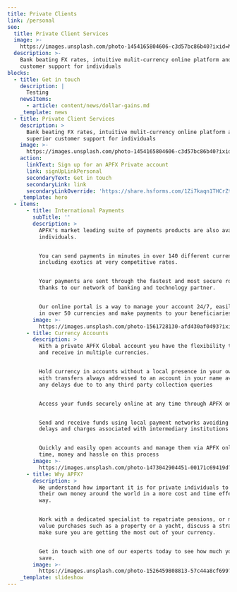 ```yaml
---
title: Private Clients
link: /personal
seo:
  title: Private Client Services
  image: >-
    https://images.unsplash.com/photo-1454165804606-c3d57bc86b40?ixid=MnwxMjA3fDB8MHxwaG90by1wYWdlfHx8fGVufDB8fHx8&ixlib=rb-1.2.1&auto=format&fit=crop&w=1950&q=80
  description: >-
    Bank beating FX rates, intuitive mulit-currency online platform and superior
    customer support for individuals
blocks:
  - title: Get in touch
    description: |
      Testing
    newsItems:
      - article: content/news/dollar-gains.md
    _template: news
  - title: Private Client Services
    description: >
      Bank beating FX rates, intuitive mulit-currency online platform and
      superior customer support for individuals
    image: >-
      https://images.unsplash.com/photo-1454165804606-c3d57bc86b40?ixid=MnwxMjA3fDB8MHxwaG90by1wYWdlfHx8fGVufDB8fHx8&ixlib=rb-1.2.1&auto=format&fit=crop&w=1950&q=80
    action:
      linkText: Sign up for an APFX Private account
      link: signUpLinkPersonal
      secondaryText: Get in touch
      secondaryLink: link
      secondaryLinkOverride: 'https://share.hsforms.com/1Zi7kaqn1THCrZt6hdDaGng5kdde'
    _template: hero
  - items:
      - title: International Payments
        subTitle: ''
        description: >
          APFX's market leading suite of payments products are also available to
          individuals.


          You can send payments in minutes in over 140 different currencies
          including exotics at very competitive rates.


          Your payments are sent through the fastest and most secure routes,
          thanks to our network of banking and technology partner.


          Our online portal is a way to manage your account 24/7, easily trade
          in over 50 currencies and make payments to your beneficiaries.
        image: >-
          https://images.unsplash.com/photo-1561728130-afd430af0493?ixid=MnwxMjA3fDB8MHxwaG90by1wYWdlfHx8fGVufDB8fHx8&ixlib=rb-1.2.1&auto=format&fit=crop&w=3300&q=80
      - title: Currency Accounts
        description: >
          With a private APFX Global account you have the flexibility to send
          and receive in multiple currencies.


          Hold currency in accounts without a local presence in your own name,
          with transfers always addressed to an account in your name avoiding
          any delays due to to any third party collection queries


          Access your funds securely online at any time through APFX online


          Send and receive funds using local payment networks avoiding the
          delays and charges associated with intermediary institutions


          Quickly and easily open accounts and manage them via APFX online. Save
          time, money and hassle on this process
        image: >-
          https://images.unsplash.com/photo-1473042904451-00171c69419d?ixid=MnwxMjA3fDB8MHxwaG90by1wYWdlfHx8fGVufDB8fHx8&ixlib=rb-1.2.1&auto=format&fit=crop&w=3475&q=80
      - title: Why APFX?
        description: >
          We understand how important it is for private individuals to move
          their own money around the world in a more cost and time effective
          way.


          Work with a dedicated specialist to repatriate pensions, or make high
          value purchases such as a property or a yacht, discuss a strategy to
          make sure you are getting the most out of your currency.


          Get in touch with one of our experts today to see how much you could
          save.
        image: >-
          https://images.unsplash.com/photo-1526459808813-57c44a8cf699?ixid=MnwxMjA3fDB8MHxwaG90by1wYWdlfHx8fGVufDB8fHx8&ixlib=rb-1.2.1&auto=format&fit=crop&w=3466&q=80
    _template: slideshow
---
```


